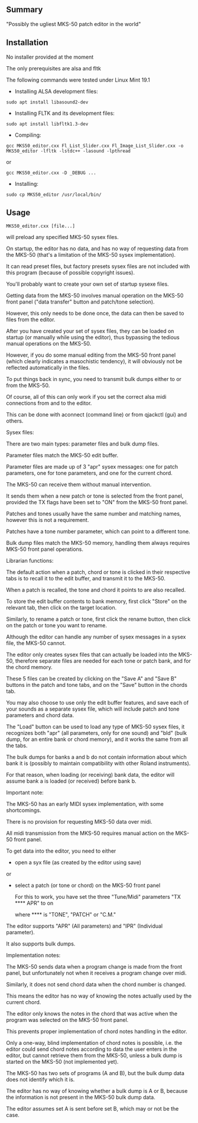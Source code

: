 ## Summary

"Possibly the ugliest MKS-50 patch editor in the world"

## Installation

No installer provided at the moment

The only prerequisites are alsa and fltk

The following commands were tested under Linux Mint 19.1

- Installing ALSA development files:
```
sudo apt install libasound2-dev
```
- Installing FLTK and its development files:
```
sudo apt install libfltk1.3-dev
```
- Compiling:
```
gcc MKS50_editor.cxx Fl_List_Slider.cxx Fl_Image_List_Slider.cxx -o MKS50_editor -lfltk -lstdc++ -lasound -lpthread
```
or
```
gcc MKS50_editor.cxx -D _DEBUG ...
```
- Installing:
```
sudo cp MKS50_editor /usr/local/bin/
```
## Usage
```
MKS50_editor.cxx [file...]
```
will preload any specified MKS-50 sysex files.

On startup, the editor has no data, and has no way of requesting data from the MKS-50 (that's a limitation of the MKS-50 sysex implementation).

It can read preset files, but factory presets sysex files are not included with this program (because of possible copyright issues).

You'll probably want to create your own set of startup sysexe files.

Getting data from the MKS-50 involves manual operation on the MKS-50 front panel ("data transfer" button and patch/tone selection).

However, this only needs to be done once, the data can then be saved to files from the editor.

After you have created your set of sysex files, they can be loaded on startup (or manually while using the editor), thus bypassing the tedious manual operations on the MKS-50.

However, if you do some manual editing from the MKS-50 front panel (which clearly indicates a masochistic tendency), it will obviously not be reflected automatically in the files.

To put things back in sync, you need to transmit bulk dumps either to or from the MKS-50.

Of course, all of this can only work if you set the correct alsa midi connections from and to the editor.

This can be done with aconnect (command line) or from qjackctl (gui) and others.

Sysex files:

There are two main types: parameter files and bulk dump files.

Parameter files match the MKS-50 edit buffer.

Parameter files are made up of 3 "apr" sysex messages: one for patch parameters, one for tone parameters, and one for the current chord.

The MKS-50 can receive them without manual intervention.

It sends them when a new patch or tone is selected from the front panel, provided the TX flags have been set to "ON" from the MKS-50 front panel.

Patches and tones usually have the same number and matching names, however this is not a requirement.

Patches have a tone number parameter, which can point to a different tone.

Bulk dump files match the MKS-50 memory, handling them always requires MKS-50 front panel operations.

Librarian functions:

The default action when a patch, chord or tone is clicked in their respective tabs is to recall it to the edit buffer, and transmit it to the MKS-50.

When a patch is recalled, the tone and chord it points to are also recalled.

To store the edit buffer contents to bank memory, first click "Store" on the relevant tab, then click on the target location.

Similarly, to rename a patch or tone, first click the rename button, then click on the patch or tone you want to rename.

Although the editor can handle any number of sysex messages in a sysex file, the MKS-50 cannot.

The editor only creates sysex files that can actually be loaded into the MKS-50, therefore separate files are needed for each tone or patch bank, and for the chord memory.

These 5 files can be created by clicking on the "Save A" and "Save B" buttons in the patch and tone tabs, and on the "Save" button in the chords tab.

You may also choose to use only the edit buffer features, and save each of your sounds as a separate sysex file, which will include patch and tone parameters and chord data.

The "Load" button can be used to load any type of MKS-50 sysex files, it recognizes both "apr" (all parameters, only for one sound) and "bld" (bulk dump, for an entire bank or chord memory), and it works the same from all the tabs.

The bulk dumps for banks a and b do not contain information about which bank it is (possibly to maintain compatibility with other Roland instruments).

For that reason, when loading (or receiving) bank data, the editor will assume bank a is loaded (or received) before bank b.

Important note:

The MKS-50 has an early MIDI sysex implementation, with some shortcomings.

There is no provision for requesting MKS-50 data over midi.

All midi transmission from the MKS-50 requires manual action on the MKS-50 front panel.

To get data into the editor, you need to either

- open a syx file (as created by the editor using save)

or

- select a patch (or tone or chord) on the MKS-50 front panel

  For this to work, you have set the three "Tune/Midi" parameters "TX **** APR" to on
  
  where **** is "TONE", "PATCH" or "C.M."
  
The editor supports "APR" (All parameters) and "IPR" (Individual parameter).

It also supports bulk dumps.

Implementation notes:

The MKS-50 sends data when a program change is made from the front panel, but unfortunately not when it receives a program change over midi.

Similarly, it does not send chord data when the chord number is changed.

This means the editor has no way of knowing the notes actually used by the current chord.

The editor only knows the notes in the chord that was active when the program was selected on the MKS-50 front panel.

This prevents proper implementation of chord notes handling in the editor.

Only a one-way, blind implementation of chord notes is possible, i.e. the editor could send chord notes according to data the user enters in the editor, but cannot retrieve them from the MKS-50, unless a bulk dump is started on the MKS-50 (not implemented yet).

The MKS-50 has two sets of programs (A and B), but the bulk dump data does not identify which it is.

The editor has no way of knowing whether a bulk dump is A or B, because the information is not present in the MKS-50 bulk dump data.

The editor assumes set A is sent before set B, which may or not be the case.
